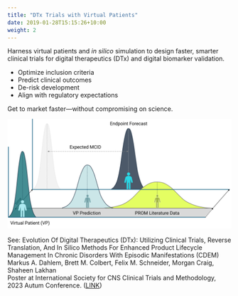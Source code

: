 ```yaml
---
title: "DTx Trials with Virtual Patients"
date: 2019-01-28T15:15:26+10:00
weight: 2
---
```


Harness virtual patients and _in silico_ simulation to design faster, smarter clinical trials for digital therapeutics (DTx) and digital biomarker validation.

- Optimize inclusion criteria
- Predict clinical outcomes
- De-risk development
- Align with regulatory expectations

Get to market faster—without compromising on science.

![](/images/illustrations/predictive-enrichment.svg)

<span class="citation"> See: Evolution Of Digital Therapeutics (DTx):
Utilizing Clinical Trials, Reverse Translation, And In Silico Methods For Enhanced
Product Lifecycle Management In Chronic Disorders With Episodic Manifestations (CDEM)<br>
Markus A. Dahlem, Brett M. Colbert, Felix M. Schneider, Morgan Craig, Shaheen Lakhan<br>
Poster at International Society for CNS Clinical Trials and Methodology, 2023 Autum Conference. ([LINK](https://isctm.org/public_access/Autumn2023/Posters/Dahlem_Poster.pdf))</span>
